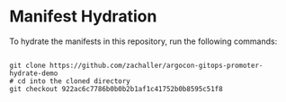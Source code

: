 
# Manifest Hydration

To hydrate the manifests in this repository, run the following commands:

```shell

git clone https://github.com/zachaller/argocon-gitops-promoter-hydrate-demo
# cd into the cloned directory
git checkout 922ac6c7786b0b0b2b1af1c41752b0b8595c51f8
```